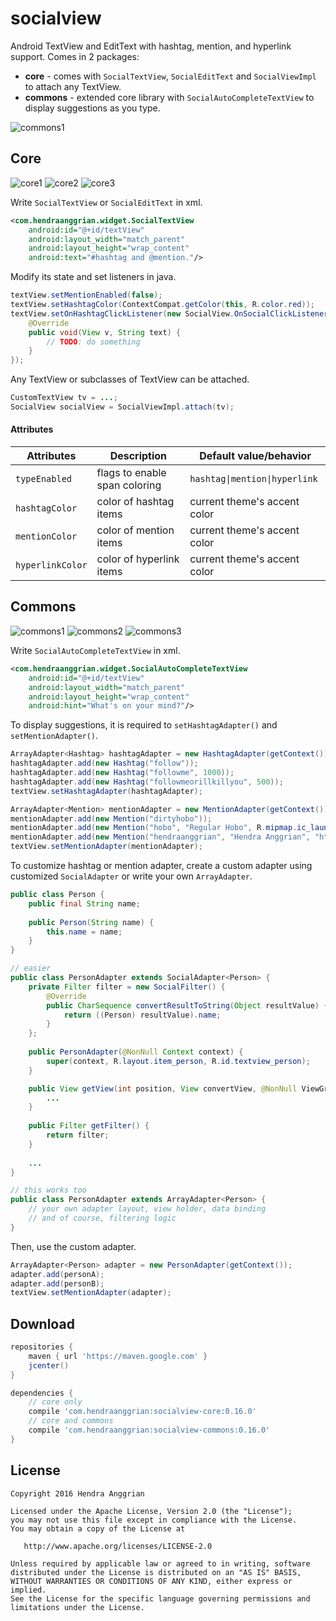 socialview
==========
Android TextView and EditText with hashtag, mention, and hyperlink support.
Comes in 2 packages:
 * **core** - comes with `SocialTextView`, `SocialEditText` and `SocialViewImpl` to attach any TextView.
 * **commons** - extended core library with `SocialAutoCompleteTextView` to display suggestions as you type.

![commons1][commons1]

Core
----
![core1][core1] ![core2][core2] ![core3][core3]

Write `SocialTextView` or `SocialEditText` in xml.
```xml
<com.hendraanggrian.widget.SocialTextView
    android:id="@+id/textView"
    android:layout_width="match_parent"
    android:layout_height="wrap_content"
    android:text="#hashtag and @mention."/>
```

Modify its state and set listeners in java.
```java
textView.setMentionEnabled(false);
textView.setHashtagColor(ContextCompat.getColor(this, R.color.red));
textView.setOnHashtagClickListener(new SocialView.OnSocialClickListener() {
    @Override
    public void(View v, String text) {
        // TODO: do something
    }
});
```

Any TextView or subclasses of TextView can be attached.
```java
CustomTextView tv = ...;
SocialView socialView = SocialViewImpl.attach(tv);
```

#### Attributes
| Attributes       | Description                      | Default value/behavior        |
|------------------|----------------------------------|-------------------------------|
| `typeEnabled`    | flags to enable span coloring    | `hashtag\|mention\|hyperlink` |
| `hashtagColor`   | color of hashtag items           | current theme's accent color  |
| `mentionColor`   | color of mention items           | current theme's accent color  |
| `hyperlinkColor` | color of hyperlink items         | current theme's accent color  |

Commons
-------
![commons1][commons1] ![commons2][commons2] ![commons3][commons3]

Write `SocialAutoCompleteTextView` in xml.
```xml
<com.hendraanggrian.widget.SocialAutoCompleteTextView
    android:id="@+id/textView"
    android:layout_width="match_parent"
    android:layout_height="wrap_content"
    android:hint="What's on your mind?"/>
```

To display suggestions, it is required to `setHashtagAdapter()` and `setMentionAdapter()`.
```java
ArrayAdapter<Hashtag> hashtagAdapter = new HashtagAdapter(getContext());
hashtagAdapter.add(new Hashtag("follow"));
hashtagAdapter.add(new Hashtag("followme", 1000));
hashtagAdapter.add(new Hashtag("followmeorillkillyou", 500));
textView.setHashtagAdapter(hashtagAdapter);

ArrayAdapter<Mention> mentionAdapter = new MentionAdapter(getContext());
mentionAdapter.add(new Mention("dirtyhobo"));
mentionAdapter.add(new Mention("hobo", "Regular Hobo", R.mipmap.ic_launcher));
mentionAdapter.add(new Mention("hendraanggrian", "Hendra Anggrian", "https://avatars0.githubusercontent.com/u/11507430?v=3&s=460"));
textView.setMentionAdapter(mentionAdapter);
```

To customize hashtag or mention adapter, create a custom adapter using customized `SocialAdapter` or write your own `ArrayAdapter`.
```java
public class Person {
    public final String name;
    
    public Person(String name) {
        this.name = name;
    }
}

// easier
public class PersonAdapter extends SocialAdapter<Person> {
    private Filter filter = new SocialFilter() {
        @Override
        public CharSequence convertResultToString(Object resultValue) {
            return ((Person) resultValue).name;
        }
    };
    
    public PersonAdapter(@NonNull Context context) {
        super(context, R.layout.item_person, R.id.textview_person);
    }

    public View getView(int position, View convertView, @NonNull ViewGroup parent) {
        ...
    }
    
    public Filter getFilter() {
        return filter;
    }
    
    ...
}

// this works too
public class PersonAdapter extends ArrayAdapter<Person> {
    // your own adapter layout, view holder, data binding
    // and of course, filtering logic
}
```

Then, use the custom adapter.
```java
ArrayAdapter<Person> adapter = new PersonAdapter(getContext());
adapter.add(personA);
adapter.add(personB);
textView.setMentionAdapter(adapter);
```

Download
--------
```gradle
repositories {
    maven { url 'https://maven.google.com' }
    jcenter()
}

dependencies {
    // core only
    compile 'com.hendraanggrian:socialview-core:0.16.0'
    // core and commons
    compile 'com.hendraanggrian:socialview-commons:0.16.0'
}
```

License
-------
    Copyright 2016 Hendra Anggrian

    Licensed under the Apache License, Version 2.0 (the "License");
    you may not use this file except in compliance with the License.
    You may obtain a copy of the License at

       http://www.apache.org/licenses/LICENSE-2.0

    Unless required by applicable law or agreed to in writing, software
    distributed under the License is distributed on an "AS IS" BASIS,
    WITHOUT WARRANTIES OR CONDITIONS OF ANY KIND, either express or implied.
    See the License for the specific language governing permissions and
    limitations under the License.
    
[core1]: /art/core1.gif
[core2]: /art/core2.gif
[core3]: /art/core3.gif
[commons1]: /art/commons1.gif
[commons2]: /art/commons2.gif
[commons3]: /art/commons3.gif

